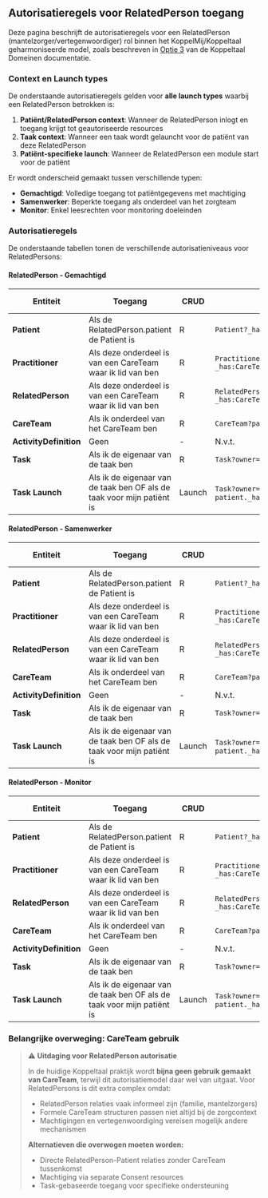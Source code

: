 ## Autorisatieregels voor RelatedPerson toegang

Deze pagina beschrijft de autorisatieregels voor een RelatedPerson (mantelzorger/vertegenwoordiger) rol binnen het KoppelMij/Koppeltaal geharmoniseerde model, zoals beschreven in [Optie 3](koppeltaal_domeinen.html#optie-3-harmonisatie-van-autorisatie-authenticatie-en-standaarden) van de Koppeltaal Domeinen documentatie.

### Context en Launch types
De onderstaande autorisatieregels gelden voor **alle launch types** waarbij een RelatedPerson betrokken is:

1. **Patiënt/RelatedPerson context**: Wanneer de RelatedPerson inlogt en toegang krijgt tot geautoriseerde resources
2. **Taak context**: Wanneer een taak wordt gelauncht voor de patiënt van deze RelatedPerson
3. **Patiënt-specifieke launch**: Wanneer de RelatedPerson een module start voor de patiënt

Er wordt onderscheid gemaakt tussen verschillende typen:
- **Gemachtigd**: Volledige toegang tot patiëntgegevens met machtiging
- **Samenwerker**: Beperkte toegang als onderdeel van het zorgteam
- **Monitor**: Enkel leesrechten voor monitoring doeleinden

### Autorisatieregels

De onderstaande tabellen tonen de verschillende autorisatieniveaus voor RelatedPersons:

#### RelatedPerson - Gemachtigd

| Entiteit | Toegang | CRUD | Read validatie | Create validatie |
|----------|---------|------|----------------|------------------|
| **Patient** | Als de RelatedPerson.patient de Patient is | R | `Patient?_has:RelatedPerson:patient:identifier=system\|user_id` | N.v.t. |
| **Practitioner** | Als deze onderdeel is van een CareTeam waar ik lid van ben | R | `Practitioner?_has:CareTeam:participant:participant=RelatedPerson/{id}` | N.v.t. |
| **RelatedPerson** | Als deze onderdeel is van een CareTeam waar ik lid van ben | R | `RelatedPerson?_has:CareTeam:participant:participant=RelatedPerson/{id}` | N.v.t. |
| **CareTeam** | Als ik onderdeel van het CareTeam ben | R | `CareTeam?participant=RelatedPerson/{id}` | N.v.t. |
| **ActivityDefinition** | Geen | - | N.v.t. | N.v.t. |
| **Task** | Als ik de eigenaar van de taak ben | R | `Task?owner=RelatedPerson/{id}` | N.v.t. |
| **Task Launch** | Als ik de eigenaar van de taak ben OF als de taak voor mijn patiënt is | Launch | `Task?owner=RelatedPerson/{id}` OF `Task?patient._has:RelatedPerson:patient:identifier=system\|user_id` | N.v.t. |

#### RelatedPerson - Samenwerker

| Entiteit | Toegang | CRUD | Read validatie | Create validatie |
|----------|---------|------|----------------|------------------|
| **Patient** | Als de RelatedPerson.patient de Patient is | R | `Patient?_has:RelatedPerson:patient:identifier=system\|user_id` | N.v.t. |
| **Practitioner** | Als deze onderdeel is van een CareTeam waar ik lid van ben | R | `Practitioner?_has:CareTeam:participant:participant=RelatedPerson/{id}` | N.v.t. |
| **RelatedPerson** | Als deze onderdeel is van een CareTeam waar ik lid van ben | R | `RelatedPerson?_has:CareTeam:participant:participant=RelatedPerson/{id}` | N.v.t. |
| **CareTeam** | Als ik onderdeel van het CareTeam ben | R | `CareTeam?participant=RelatedPerson/{id}` | N.v.t. |
| **ActivityDefinition** | Geen | - | N.v.t. | N.v.t. |
| **Task** | Als ik de eigenaar van de taak ben | R | `Task?owner=RelatedPerson/{id}` | N.v.t. |
| **Task Launch** | Als ik de eigenaar van de taak ben OF als de taak voor mijn patiënt is | Launch | `Task?owner=RelatedPerson/{id}` OF `Task?patient._has:RelatedPerson:patient:identifier=system\|user_id` | N.v.t. |

#### RelatedPerson - Monitor

| Entiteit | Toegang | CRUD | Read validatie | Create validatie |
|----------|---------|------|----------------|------------------|
| **Patient** | Als de RelatedPerson.patient de Patient is | R | `Patient?_has:RelatedPerson:patient:identifier=system\|user_id` | N.v.t. |
| **Practitioner** | Als deze onderdeel is van een CareTeam waar ik lid van ben | R | `Practitioner?_has:CareTeam:participant:participant=RelatedPerson/{id}` | N.v.t. |
| **RelatedPerson** | Als deze onderdeel is van een CareTeam waar ik lid van ben | R | `RelatedPerson?_has:CareTeam:participant:participant=RelatedPerson/{id}` | N.v.t. |
| **CareTeam** | Als ik onderdeel van het CareTeam ben | R | `CareTeam?participant=RelatedPerson/{id}` | N.v.t. |
| **ActivityDefinition** | Geen | - | N.v.t. | N.v.t. |
| **Task** | Als ik de eigenaar van de taak ben | R | `Task?owner=RelatedPerson/{id}` | N.v.t. |
| **Task Launch** | Als ik de eigenaar van de taak ben OF als de taak voor mijn patiënt is | Launch | `Task?owner=RelatedPerson/{id}` OF `Task?patient._has:RelatedPerson:patient:identifier=system\|user_id` | N.v.t. |

### Belangrijke overweging: CareTeam gebruik

> ⚠️ **Uitdaging voor RelatedPerson autorisatie**
>
> In de huidige Koppeltaal praktijk wordt **bijna geen gebruik gemaakt van CareTeam**, terwijl dit autorisatiemodel daar wel van uitgaat. Voor RelatedPersons is dit extra complex omdat:
> - RelatedPerson relaties vaak informeel zijn (familie, mantelzorgers)
> - Formele CareTeam structuren passen niet altijd bij de zorgcontext
> - Machtigingen en vertegenwoordiging vereisen mogelijk andere mechanismen
>
> **Alternatieven die overwogen moeten worden:**
> - Directe RelatedPerson-Patient relaties zonder CareTeam tussenkomst
> - Machtiging via separate Consent resources
> - Task-gebaseerde toegang voor specifieke ondersteuning

